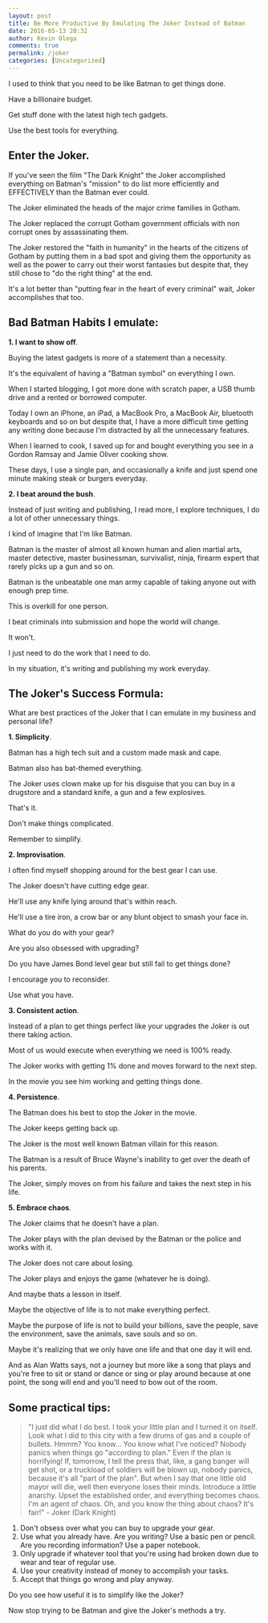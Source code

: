 ```yaml
---
layout: post
title: Be More Productive By Emulating The Joker Instead of Batman
date: 2016-05-13 20:32
author: Kevin Olega
comments: true
permalink: /joker
categories: [Uncategorized]
---
```

I used to think that you need to be like Batman to get things done.

Have a billionaire budget.

Get stuff done with the latest high tech gadgets.

Use the best tools for everything.

## Enter the Joker. 

If you've seen the film "The Dark Knight" the Joker accomplished everything on Batman's "mission" to do list more efficiently and EFFECTIVELY than the Batman ever could. 

The Joker eliminated the heads of the major crime families in Gotham. 

The Joker replaced the corrupt Gotham government officials with non corrupt ones by assassinating them.

The Joker restored the "faith in humanity" in the hearts of the citizens of Gotham by putting them in a bad spot and giving them the opportunity as well as the power to carry out their worst fantasies but despite that, they still chose to "do the right thing" at the end.

It's a lot better than "putting fear in the heart of every criminal" wait, Joker accomplishes that too.

## Bad Batman Habits I emulate:

**1. I want to show off**. 

Buying the latest gadgets is more of a statement than a necessity.

It's the equivalent of having a "Batman symbol" on everything I own. 

When I started blogging, I got more done with scratch paper, a USB thumb drive and a rented or borrowed computer. 

Today I own an iPhone, an iPad, a MacBook Pro, a MacBook Air, bluetooth keyboards and so on but despite that, I have a more difficult time getting any writing done because I'm distracted by all the unnecessary features. 

When I learned to cook, I saved up for and bought everything you see in a Gordon Ramsay and Jamie Oliver cooking show.

These days, I use a single pan, and occasionally a knife and just spend one minute making steak or burgers everyday.

**2. I beat around the bush**. 

Instead of just writing and publishing, I read more, I explore techniques, I do a lot of other unnecessary things. 

I kind of imagine that I'm like Batman. 

Batman is the master of almost all known human and alien martial arts, master detective, master businessman, survivalist, ninja, firearm expert that rarely picks up a gun and so on.

Batman is the unbeatable one man army capable of taking anyone out with enough prep time.

This is overkill for one person.

I beat criminals into submission and hope the world will change. 

It won't. 

I just need to do the work that I need to do. 

In my situation, it's writing and publishing my work everyday.

## The Joker's Success Formula:

What are best practices of the Joker that I can emulate in my business and personal life? 

**1. Simplicity**. 

Batman has a high tech suit and a custom made mask and cape. 

Batman also has bat-themed everything.

The Joker uses clown make up for his disguise that you can buy in a drugstore and a standard knife, a gun and a few explosives. 

That's it. 

Don't make things complicated. 

Remember to simplify. 

**2. Improvisation**. 

I often find myself shopping around for the best gear I can use. 

The Joker doesn't have cutting edge gear. 

He'll use any knife lying around that's within reach. 

He'll use a tire iron, a crow bar or any blunt object to smash your face in.

What do you do with your gear? 

Are you also obsessed with upgrading? 

Do you have James Bond level gear but still fail to get things done? 

I encourage you to reconsider. 

Use what you have. 

**3. Consistent action**. 

Instead of a plan to get things perfect like your upgrades the Joker is out there taking action. 

Most of us would execute when everything we need is 100% ready. 

The Joker works with getting 1% done and moves forward to the next step. 

In the movie you see him working and getting things done. 

**4. Persistence**. 

The Batman does his best to stop the Joker in the movie. 

The Joker keeps getting back up. 

The Joker is the most well known Batman villain for this reason. 

The Batman is a result of Bruce Wayne's inability to get over the death of his parents. 

The Joker, simply moves on from his failure and takes the next step in his life. 

**5. Embrace chaos**.

The Joker claims that he doesn't have a plan.

The Joker plays with the plan devised by the Batman or the police and works with it.

The Joker does not care about losing.

The Joker plays and enjoys the game (whatever he is doing).

And maybe thats a lesson in itself.

Maybe the objective of life is to not make everything perfect.

Maybe the purpose of life is not to build your billions, save the people, save the environment, save the animals, save souls and so on.

Maybe it's realizing that we only have one life and that one day it will end.

And as Alan Watts says, not a journey but more like a song that plays and you're free to sit or stand or dance or sing or play around because at one point, the song will end and you'll need to bow out of the room.

## Some practical tips:

> "I just did what I do best. I took your little plan and I turned it on itself. Look what I did to this city with a few drums of gas and a couple of bullets. Hmmm? You know... You know what I've noticed? Nobody panics when things go "according to plan." Even if the plan is horrifying! If, tomorrow, I tell the press that, like, a gang banger will get shot, or a truckload of soldiers will be blown up, nobody panics, because it's all "part of the plan". But when I say that one little old mayor will die, well then everyone loses their minds. Introduce a little anarchy. Upset the established order, and everything becomes chaos. I'm an agent of chaos. Oh, and you know the thing about chaos? It's fair!” - Joker (Dark Knight)

1. Don't obsess over what you can buy to upgrade your gear. 
2. Use what you already have. Are you writing? Use a basic pen or pencil. Are you recording information? Use a paper notebook.
3. Only upgrade if whatever tool that you're using had broken down due to wear and tear of regular use. 
4. Use your creativity instead of money to accomplish your tasks. 
5. Accept that things go wrong and play anyway.

Do you see how useful it is to simplify like the Joker? 

Now stop trying to be Batman and give the Joker's methods a try.